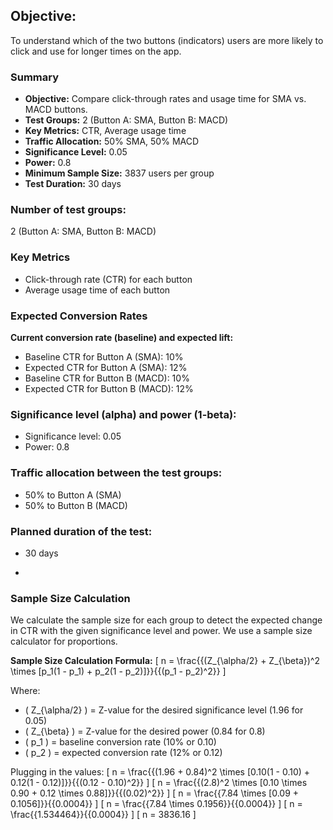 
## **Objective:**
To understand which of the two buttons (indicators) users are more likely to click and use for longer times on the app.

### Summary

- **Objective:** Compare click-through rates and usage time for SMA vs. MACD buttons.
- **Test Groups:** 2 (Button A: SMA, Button B: MACD)
- **Key Metrics:** CTR, Average usage time
- **Traffic Allocation:** 50% SMA, 50% MACD
- **Significance Level:** 0.05
- **Power:** 0.8
- **Minimum Sample Size:** 3837 users per group
- **Test Duration:** 30 days

### **Number of test groups:**
2 (Button A: SMA, Button B: MACD)

### Key Metrics

- Click-through rate (CTR) for each button
- Average usage time of each button

### Expected Conversion Rates

**Current conversion rate (baseline) and expected lift:**
- Baseline CTR for Button A (SMA): 10%
- Expected CTR for Button A (SMA): 12%
- Baseline CTR for Button B (MACD): 10%
- Expected CTR for Button B (MACD): 12%

### **Significance level (alpha) and power (1-beta):**
- Significance level: 0.05
- Power: 0.8

### **Traffic allocation between the test groups:**
- 50% to Button A (SMA)
- 50% to Button B (MACD)

### **Planned duration of the test:**
- 30 days

-
### Sample Size Calculation

We calculate the sample size for each group to detect the expected change in CTR with the given significance level and power. We use a sample size calculator for proportions.

**Sample Size Calculation Formula:**
\[ n = \frac{{(Z_{\alpha/2} + Z_{\beta})^2 \times [p_1(1 - p_1) + p_2(1 - p_2)]}}{{(p_1 - p_2)^2}} \]

Where:
- \( Z_{\alpha/2} \) = Z-value for the desired significance level (1.96 for 0.05)
- \( Z_{\beta} \) = Z-value for the desired power (0.84 for 0.8)
- \( p_1 \) = baseline conversion rate (10% or 0.10)
- \( p_2 \) = expected conversion rate (12% or 0.12)

Plugging in the values:
\[ n = \frac{{(1.96 + 0.84)^2 \times [0.10(1 - 0.10) + 0.12(1 - 0.12)]}}{{(0.12 - 0.10)^2}} \]
\[ n = \frac{{(2.8)^2 \times [0.10 \times 0.90 + 0.12 \times 0.88]}}{{(0.02)^2}} \]
\[ n = \frac{{7.84 \times [0.09 + 0.1056]}}{{0.0004}} \]
\[ n = \frac{{7.84 \times 0.1956}}{{0.0004}} \]
\[ n = \frac{{1.534464}}{{0.0004}} \]
\[ n = 3836.16 \]


